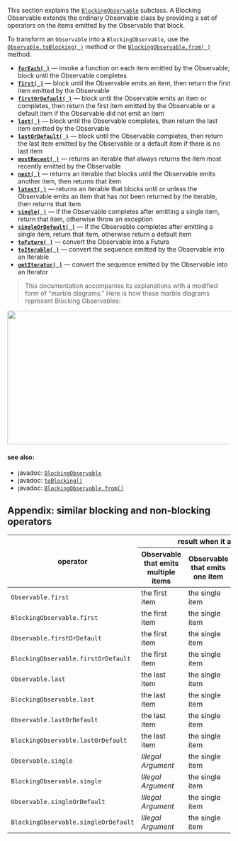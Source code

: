 This section explains the [`BlockingObservable`](http://reactivex.io/RxJava/javadoc/rx/observables/BlockingObservable.html) subclass. A Blocking Observable extends the ordinary Observable class by providing a set of operators on the items emitted by the Observable that block.

To transform an `Observable` into a `BlockingObservable`, use the [`Observable.toBlocking( )`](http://reactivex.io/RxJava/javadoc/rx/Observable.html#toBlocking()) method or the [`BlockingObservable.from( )`](http://reactivex.io/RxJava/javadoc/rx/observables/BlockingObservable.html#from(rx.Observable)) method.

* [**`forEach( )`**](http://reactivex.io/documentation/operators/subscribe.html) — invoke a function on each item emitted by the Observable; block until the Observable completes
* [**`first( )`**](http://reactivex.io/documentation/operators/first.html) — block until the Observable emits an item, then return the first item emitted by the Observable
* [**`firstOrDefault( )`**](http://reactivex.io/documentation/operators/first.html) — block until the Observable emits an item or completes, then return the first item emitted by the Observable or a default item if the Observable did not emit an item
* [**`last( )`**](http://reactivex.io/documentation/operators/last.html) — block until the Observable completes, then return the last item emitted by the Observable
* [**`lastOrDefault( )`**](http://reactivex.io/documentation/operators/last.html) — block until the Observable completes, then return the last item emitted by the Observable or a default item if there is no last item
* [**`mostRecent( )`**](http://reactivex.io/documentation/operators/first.html) — returns an iterable that always returns the item most recently emitted by the Observable
* [**`next( )`**](http://reactivex.io/documentation/operators/takelast.html) — returns an iterable that blocks until the Observable emits another item, then returns that item
* [**`latest( )`**](http://reactivex.io/documentation/operators/first.html) — returns an iterable that blocks until or unless the Observable emits an item that has not been returned by the iterable, then returns that item
* [**`single( )`**](http://reactivex.io/documentation/operators/first.html) — if the Observable completes after emitting a single item, return that item, otherwise throw an exception
* [**`singleOrDefault( )`**](http://reactivex.io/documentation/operators/first.html) — if the Observable completes after emitting a single item, return that item, otherwise return a default item
* [**`toFuture( )`**](http://reactivex.io/documentation/operators/to.html) — convert the Observable into a Future
* [**`toIterable( )`**](http://reactivex.io/documentation/operators/to.html) — convert the sequence emitted by the Observable into an Iterable
* [**`getIterator( )`**](http://reactivex.io/documentation/operators/to.html) — convert the sequence emitted by the Observable into an Iterator

> This documentation accompanies its explanations with a modified form of "marble diagrams." Here is how these marble diagrams represent Blocking Observables:

<img src="/ReactiveX/RxJava/wiki/images/rx-operators/B.legend.png" width="640" height="301" />

#### see also:
* javadoc: <a href="http://reactivex.io/RxJava/javadoc/rx/observables/BlockingObservable.html">`BlockingObservable`</a>
* javadoc: <a href="http://reactivex.io/RxJava/javadoc/rx/Observable.html#toBlocking()">`toBlocking()`</a>
* javadoc: <a href="http://reactivex.io/RxJava/javadoc/rx/observables/BlockingObservable.html#from(rx.Observable)">`BlockingObservable.from()`</a>

## Appendix: similar blocking and non-blocking operators

<table>
 <thead>
  <tr><th rowspan="2">operator</th><th colspan="3">result when it acts on</th><th rowspan="2">equivalent in Rx.NET</th></tr>
  <tr><th>Observable that emits multiple items</th><th>Observable that emits one item</th><th>Observable that emits no items</th></tr>
 </thead>
 <tbody>
  <tr><td><code>Observable.first</code></td><td>the first item</td><td>the single item</td><td><i>NoSuchElement</i></td><td><code>firstAsync</code></td></tr>
  <tr><td><code>BlockingObservable.first</code></td><td>the first item</td><td>the single item</td><td><i>NoSuchElement</i></td><td><code>first</code></td></tr>
  <tr><td><code>Observable.firstOrDefault</code></td><td>the first item</td><td>the single item</td><td>the default item</td><td><code>firstOrDefaultAsync</code></td></tr>
  <tr><td><code>BlockingObservable.firstOrDefault</code></td><td>the first item</td><td>the single item</td><td>the default item</td><td><code>firstOrDefault</code></td></tr>
  <tr><td><code>Observable.last</code></td><td>the last item</td><td>the single item</td><td><i>NoSuchElement</i></td><td><code>lastAsync</code></td></tr>
  <tr><td><code>BlockingObservable.last</code></td><td>the last item</td><td>the single item</td><td><i>NoSuchElement</i></td><td><code>last</code></td></tr>
  <tr><td><code>Observable.lastOrDefault</code></td><td>the last item</td><td>the single item</td><td>the default item</td><td><code>lastOrDefaultAsync</code></td></tr>
  <tr><td><code>BlockingObservable.lastOrDefault</code></td><td>the last item</td><td>the single item</td><td>the default item</td><td><code>lastOrDefault</code></td></tr>
  <tr><td><code>Observable.single</code></td><td><i>Illegal Argument</i></td><td>the single item</td><td><i>NoSuchElement</i></td><td><code>singleAsync</code></td></tr>
  <tr><td><code>BlockingObservable.single</code></td><td><i>Illegal Argument</i></td><td>the single item</td><td><i>NoSuchElement</i></td><td><code>single</code></td></tr>
  <tr><td><code>Observable.singleOrDefault</code></td><td><i>Illegal Argument</i></td><td>the single item</td><td>the default item</td><td><code>singleOrDefaultAsync</code></td></tr>
  <tr><td><code>BlockingObservable.singleOrDefault</code></td><td><i>Illegal Argument</i></td><td>the single item</td><td>the default item</td><td><code>singleOrDefault</code></td></tr>
 </tbody>
</table>